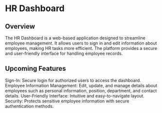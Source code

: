 # HR Dashboard

## Overview
The HR Dashboard is a web-based application designed to streamline employee management. It allows users to sign in and edit information about employees, making HR tasks more efficient. The platform provides a secure and user-friendly interface for handling employee records.

## Upcoming Features
Sign-In: Secure login for authorized users to access the dashboard.
Employee Information Management: Edit, update, and manage details about employees such as personal information, position, department, and contact details.
User-Friendly Interface: Intuitive and easy-to-navigate layout.
Security: Protects sensitive employee information with secure authentication methods.
